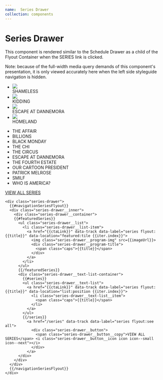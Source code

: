 ```yaml
---
name:  Series Drawer
collection: components
---
```


# Series Drawer

This component is rendered similar to the Schedule Drawer as a child of the Flyout Container when the SERIES link is clicked.

Note: because of the full-width media query demands of this component's presentation, it is only viewed accurately here when the left side styleguide navigation is hidden.

<div class="series-drawer">
  <div class="series-drawer__inner">
    <div class="series-drawer__container">
      <ul class="series-drawer__list">
        <li class="series-drawer__list-item">
          <a href="#"><img class="series-drawer__program-img" src="http://www.fpoimg.com/150x225?bg_color=edf9d2"></a>
          <div class="series-drawer__program-title">
            SHAMELESS
          </div>
        </li>
        <li class="series-drawer__list-item">
          <a href="#"><img class="series-drawer__program-img" src="http://www.fpoimg.com/150x225?bg_color=f9d2e6"></a>
          <div class="series-drawer__program-title">
            KIDDING
          </div>
        </li>
        <li class="series-drawer__list-item">
          <a href="#"><img class="series-drawer__program-img" src="http://www.fpoimg.com/150x225?bg_color=d2e8f9"></a>
          <div class="series-drawer__program-title">
            ESCAPE AT DANNEMORA
          </div>
        </li>
        <li class="series-drawer__list-item">
          <a href="#"><img class="series-drawer__program-img" src="http://www.fpoimg.com/150x225?bg_color=edf9d2"></a>
          <div class="series-drawer__program-title">
            HOMELAND
          </div>
        </li>
      </ul>
      <div class="series-drawer__text-list-container">
        <ul class="series-drawer__text-list">
          <li class="series-drawer__text-list__item">THE AFFAIR</li>
          <li class="series-drawer__text-list__item">BILLIONS</li>
          <li class="series-drawer__text-list__item">BLACK MONDAY</li>
          <li class="series-drawer__text-list__item">THE CHI</li>
          <li class="series-drawer__text-list__item">THE CIRCUS</li>
          <li class="series-drawer__text-list__item">ESCAPE AT DANNEMORA</li>
          <li class="series-drawer__text-list__item">THE FOURTH ESTATE</li>
          <li class="series-drawer__text-list__item">OUR CARTOON PRESIDENT</li>
          <li class="series-drawer__text-list__item">PATRICK MELROSE</li>
          <li class="series-drawer__text-list__item">SMILF</li>
          <li class="series-drawer__text-list__item">WHO IS AMERICA?</li>
        </ul>
        <a href="#">
          <div class="series-drawer__button">
            <span class="series-drawer__button__copy">VIEW ALL SERIES</span> <i class="series-drawer__button__icon icon icon--small icon--next"></i>
          </div>
        </a>
      </div>
    </div>
  </div>
</div>


```
<div class="series-drawer">
  {{#navigationSeriesFlyout}}
  <div class="series-drawer__inner">
    <div class="series-drawer__container">
    {{#featuredSeries}}
      <ul class="series-drawer__list">
        <li class="series-drawer__list-item">
          <a href="{{ctaLink}}" data-track data-label="series flyout:{{title}}" data-location="featured:tile {{iter.index}}">
            <img class="series-drawer__program-img" src={{imageUrl}}>
            <div class="series-drawer__program-title">
              <span class="caps">{{title}}</span>
            </div>
          </a>
        </li>
      </ul>
      {{/featuredSeries}}
      <div class="series-drawer__text-list-container">
        {{#series}}
        <ul class="series-drawer__text-list">
          <a href="{{ctaLink}}" data-track data-label="series flyout:{{title}}" data-location="list:position {{iter.index}}">
            <li class="series-drawer__text-list__item">
              <span class="caps">{{title}}</span>
            </li>
          </a>
        </ul>
        {{/series}}
          <a href="/series" data-track data-label="series flyout:see all">
            <div class="series-drawer__button">
              <span class="series-drawer__button__copy">VIEW ALL SERIES</span> <i class="series-drawer__button__icon icon icon--small icon--next"></i> 
            </div>
          </a>
      </div>
    </div>
  </div>
  {{/navigationSeriesFlyout}}
</div>
```